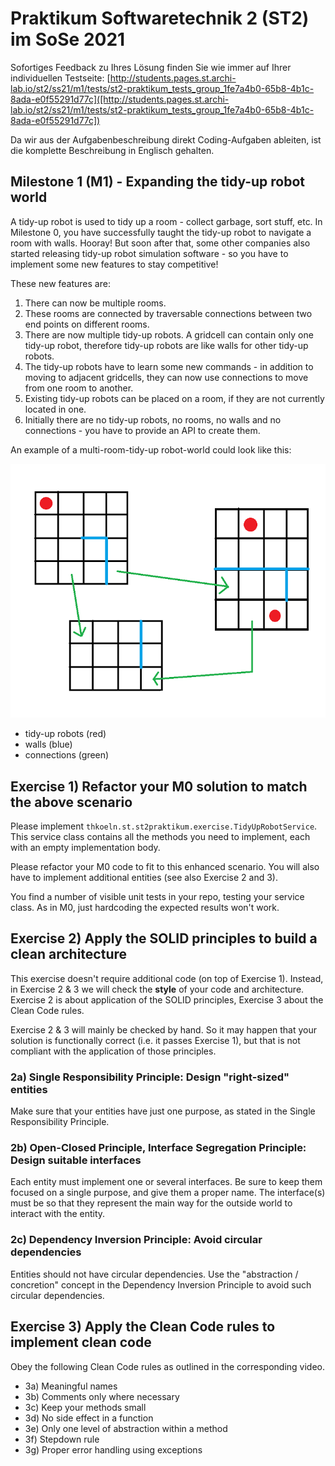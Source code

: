 # Praktikum Softwaretechnik 2 (ST2) im SoSe 2021

Sofortiges Feedback zu Ihres Lösung finden Sie wie immer auf Ihrer individuellen Testseite:
[http://students.pages.st.archi-lab.io/st2/ss21/m1/tests/st2-praktikum_tests_group_1fe7a4b0-65b8-4b1c-8ada-e0f55291d77c]([http://students.pages.st.archi-lab.io/st2/ss21/m1/tests/st2-praktikum_tests_group_1fe7a4b0-65b8-4b1c-8ada-e0f55291d77c])

Da wir aus der Aufgabenbeschreibung direkt Coding-Aufgaben ableiten, ist die komplette Beschreibung in Englisch
gehalten. 

## Milestone 1 (M1) - Expanding the tidy-up robot world

A tidy-up robot is used to tidy up a room - collect garbage, sort stuff, etc. 
In Milestone 0, you have successfully taught the tidy-up robot to navigate a room with walls. Hooray!
But soon after that, some other companies also started releasing tidy-up robot simulation software - so you have to 
implement some new features to stay competitive!

These new features are:
1. There can now be multiple rooms.
1. These rooms are connected by traversable connections between two end points on different rooms.   
1. There are now multiple tidy-up robots. A gridcell can contain only one tidy-up robot, therefore tidy-up robots 
    are like walls for other tidy-up robots.   
1. The tidy-up robots have to learn some new commands - in addition to moving to adjacent gridcells, they can now use 
    connections to move from one room to another.
1. Existing tidy-up robots can be placed on a room, if they are not currently located in one. 
1. Initially there are no tidy-up robots, no rooms, no walls and no connections - you have to provide an API to create them.

An example of a multi-room-tidy-up robot-world could look like this:

![room](src/main/resources/explanationM1.png)

* tidy-up robots (red)
* walls (blue)
* connections (green)



## Exercise 1) Refactor your M0 solution to match the above scenario

Please implement `thkoeln.st.st2praktikum.exercise.TidyUpRobotService`. This service class contains all the methods 
you need to implement, each with an empty implementation body. 

Please refactor your M0 code to fit to this enhanced scenario. You will also have to implement additional entities (see also Exercise 2 and 3). 

You find a number of visible unit tests in your repo, testing your service class. As in M0, just hardcoding the expected 
results won't work. 


## Exercise 2) Apply the SOLID principles to build a clean architecture

This exercise doesn't require additional code (on top of Exercise 1). Instead, in Exercise 2 & 3 we will check
the **style** of your code and architecture. Exercise 2 is about application of the SOLID principles, Exercise 3 about
the Clean Code rules. 

Exercise 2 & 3 will mainly be checked by hand. So it may happen that your solution is functionally correct (i.e.
it passes Exercise 1), but that is not compliant with the application of those principles.  

### 2a) Single Responsibility Principle: Design "right-sized" entities

Make sure that your entities have just one purpose, as stated in the Single Responsibility Principle.

### 2b) Open-Closed Principle, Interface Segregation Principle: Design suitable interfaces

Each entity must implement one or several interfaces. Be sure to keep them focused on a single purpose, and give 
them a proper name. The interface(s) must be so that they represent the main way for the outside world to interact
with the entity. 

### 2c) Dependency Inversion Principle: Avoid circular dependencies

Entities should not have circular dependencies. Use the "abstraction / concretion" concept in the Dependency Inversion 
Principle to avoid such circular dependencies.


## Exercise 3) Apply the Clean Code rules to implement clean code

Obey the following Clean Code rules as outlined in the corresponding video.

* 3a) Meaningful names
* 3b) Comments only where necessary
* 3c) Keep your methods small
* 3d) No side effect in a function
* 3e) Only one level of abstraction within a method
* 3f) Stepdown rule
* 3g) Proper error handling using exceptions






